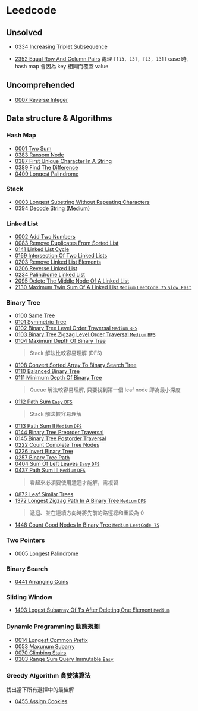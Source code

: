# Leedcode


## Unsolved
  - [0334 Increasing Triplet Subsequence](0334.increasing.triplet.subsequence.py)

  - [2352 Equal Row And Column Pairs](2352.equal.row.and.column.pairs.py)
    處理 `[[13, 13], [13, 13]]` case 時,
    hash map 會因為 key 相同而覆蓋 value

## Uncomprehended
  - [0007 Reverse Integer](0007.reverse.integer.py)

## Data structure & Algorithms

### Hash Map
  - [0001 Two Sum](0001.two.sum.py)
  - [0383 Ransom Node](0383.ransom.node.py)
  - [0387 First Unique Character In A String](0387.first.unique.character.in.a.string.py)
  - [0389 Find The Difference](0389.find.the.difference.py)
  - [0409 Longest Palindrome](0409.longest.palindrome.py)

### Stack
  - [0003 Longest Substring Without Repeating Characters](0003.longest.substring.without.repeating.characters.py)
  - [0394 Decode String (Medium)](0394.decode.string.py)

### Linked List
  - [0002 Add Two Numbers](0002.add.two.numbers.py)
  - [0083 Remove Duplicates From Sorted List](0083.remove.duplicates.from.sorted.list.py)
  - [0141 Linked List Cycle](0141.linked.list.cycle.py)
  - [0169 Intersection Of Two Linked Lists](0160.intersection.of.two.linked.lists.py)
  - [0203 Remove Linked List Elements](0203.remove.linked.list.elements.py)
  - [0206 Reverse Linked List](0206.reverse.linked.list.py)
  - [0234 Palindrome Linked List](0234.palindrome.linked.list.py)
  - [2095 Delete The Middle Node Of A Linked List](2095.delete.the.middle.node.of.a.linked.list.py)
  - [2130 Maximum Twin Sum Of A Linked List `Medium` `LeetCode 75` `Slow Fast`](2130.maximum.twin.sum.of.a.linked.list.py)

### Binary Tree
  - [0100 Same Tree](0100.same.tree.py)
  - [0101 Symmetric Tree](0101.symmetric.tree.py)
  - [0102 Binary Tree Level Order Traversal `Medium` `BFS`](0102.binary.tree.level.order.traversal.py)
  - [0103 Binary Tree Zigzag Level Order Traversal `Medium` `BFS`](0103.binary.tree.zigzag.level.order.traversal.py)
  - [0104 Maximum Depth Of Binary Tree](0104.maximum.depth.of.binary.tree.py)
    > Stack 解法比較容易理解 (DFS)
  - [0108 Convert Sorted Array To Binary Search Tree](0108.convert.sorted.array.to.binary.search.tree.py)
  - [0110 Balanced Binary Tree](0110.balanced.binary.tree.py)
  - [0111 Minimum Depth Of Binary Tree](0111.minimum.depth.of.binary.tree.py)
    > Queue 解法較容易理解, 只要找到第一個 leaf node 即為最小深度
  - [0112 Path Sum `Easy` `DFS`](0112.path.sum.py)
    > Stack 解法較容易理解
  - [0113 Path Sum II `Medium` `DFS`](0113.path.sum.ii.py)
  - [0144 Binary Tree Preorder Traversal](0144.binary.tree.preorder.traversal.py)
  - [0145 Binary Tree Postorder Traversal](0145.binary.tree.postorder.traversal.py)
  - [0222 Count Complete Tree Nodes](0222.count.complete.tree.nodes.py)
  - [0226 Invert Binary Tree](0226.invert.binary.tree.py)
  - [0257 Binary Tree Path](0257.binary.tree.path.py)
  - [0404 Sum Of Left Leaves `Easy` `DFS`](0404.sum.of.left.leaves.py)
  - [0437 Path Sum III `Medium` `DFS`](0437.path.sum.iii.py)
    > 看起來必須要使用遞迴才能解，需複習
  - [0872 Leaf Similar Trees](0872.leaf.similar.trees.py)
  - [1372 Longest Zigzag Path In A Binary Tree `Medium` `DFS`](1372.longest.zigzag.path.in.a.binary.tree.py)
    > 遞迴、並在連續方向時將先前的路徑總和重設為 0
  - [1448 Count Good Nodes In Binary Tree `Medium` `LeetCode 75`](1448.count.good.nodes.in.binary.tree.py)


### Two Pointers
  - [0005 Longest Palindrome](0005.longest.palindrome.py)

### Binary Search
  - [0441 Arranging Coins](0441.arranging.coins.py)

### Sliding Window
  - [1493 Logest Subarray Of 1's After Deleting One Element `Medium`](1493.logest.subarray.of.1's.after.deleting.one.element.py)


### Dynamic Programming 動態規劃
  - [0014 Longest Common Prefix](0014.longest.common.prefix.py)
  - [0053 Maxunum Subarry](0053.maxunum.subarry.py)
  - [0070 Climbing Stairs](0070.climbing.stairs.py)
  - [0303 Range Sum Query Immutable `Easy`](0303.range.sum.query.immutable.py)

### Greedy Algorithm 貪婪演算法
  找出當下所有選擇中的最佳解
  - [0455 Assign Cookies](0455.assign.cookies.py)